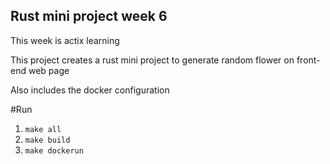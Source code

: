 ## Rust mini project week 6

This week is actix learning

This project creates a rust mini project to generate random flower on front-end web page

Also includes the docker configuration

#Run

1. `make all`
2. `make build`
3. `make dockerun`
